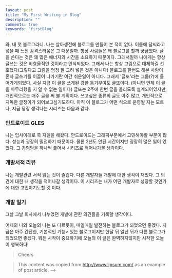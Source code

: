```yaml
---
layout: post
title: "My First Writing in Blog"
description: ""
comments: true
keywords: "firstBlog"
---
```



와, 내 첫 블로그라니. 나는 살아생전에 블로그를 만들어 본 적이 없다. 이름에 달씨라고 넣을 때 느낀 감격스러움은 그 때문일까.
항상 사람들은 왜 블로그를 할까 궁금했다. 글을 쓴다는 것은 꽤 많은 에너지와 시간을 소요하기 때문이다. 그래서일까 나에게는 항상
글쓰는 것은 비효율적인 것이라고 인식되었다. 그래서 나는 항상 그림으로 대체하길 선호했다(그렇다고 그림을 엄청 잘 그려 넣은 것은 아니다)
블로그를 한번도 해본 사람이 혼자 글쓰기를 이끌어 나가기란 여간 쉬운일이 아니다. 그래서 '글또'라는 그룹(?)에 들어가게되었다.
사실 지금 이 글을 쓰게된 강한 동기부여도 글또이다. (아니면 언제 이 글을 마무리했을 지 알 수 없는 일이다) 글또는 2주에 한번 글을 올리도록
설계되어있지만, 개인적으로는 매주 글을 써 볼 계획이다. 쓰고싶은 종류의 글도 아주 많고, 개인적으로 지독한 글쟁이가 되어보고싶기도하다.
아직 이 블로그가 어떤 식으로 운영될 지는 모르나, 지금 당장 생각나는 시리즈는 다음과 같다.

### 안드로이드 GLES
나는 입사이래로 쭉 지엘을 해왔다. 안드로이드는 그래픽부분에서 고민해야할 부분이 많다. 성능과 굉장히 밀접하기 때문이다. 물론 2년도 안된 시간이지만 굉장히 많은 일이 있었다. 그 경험담을 하나씩 풀어서 시리즈로 적어나가볼 생각이다.
<div class="divider"></div>

### 개발서적 리뷰
나는 개발관련 서적 읽는 것이 즐겁다. 다른 개발자들 개발에 대한 생각이 재밌다. 그 의견에 대한 내 생각을 적어나갈 생각이다. 이 시리즈는 내가 어떤 개발자로 성장할 것인가에 대한 고민이기도할 것 이다.

<div class="divider"></div>

### 개발 일기
그날 그날 회사에서 나누었던 개발에 관한 의견들을 기록할 생각이다.

<div class="divider"></div>

어제의 나와 오늘의 나는 또 다르듯이, 매일매일 발전하는 블로그가 되었으면 좋겠다. 지금은 아주 간단한, 기본적인 기능> 있는 블로그이지만 한달 뒤 일년 뒤가 다른 블로그가 되었으면 좋겠다. 뭐든 시작이 중요하기에 오늘의 이 글은 완벽하지않지만 시작한 오늘이 행복하다!
> Cheers





<!-- 올해는 새롭게 시도해 본 것이 참 많다.
수상스키, 명상, 주기적으로 읽는 책, 과일식.
글또도 그중에 하나이다. 새로운 홈페이지, 새로운 글,
사실 나는 글을 잘 쓰는 사람은 아니다.
2년동안 주니어 개발자로 일하면서 많은 문제와 문제 해결을 경험했지만 글로 남겨야할 필요성을 느끼지 못했다.
그러나 최근 글을 잘 쓰는 사람이 되고 싶어졌다. 글을 잘 쓰고 싶으면 글을 자주 써야한다. 그래서 새로운 습관을 만들고자
글또에 신청하게 되었다. 아직 글 쓰는 것 자체가 익숙하지않은 나에게 거창한 계획을 주고싶진않다.
그저 소소하게 그날 내가 경험한 것, 내가 쓰고 싶은 것으로 채워나갈 계획이다.
지금 당장 남기고싶은 종류의 글은 "안드로이드에서 n x n 글자 그리기"이다.  -->


<!-- Lorem Ipsum is simply dummy text of the printing and typesetting industry. Lorem Ipsum has been the industry's standard dummy text ever since the 1500s, when an unknown printer took a galley of type and scrambled it to make a type specimen book. It has survived not only five centuries, but also the leap into electronic typesetting, remaining essentially unchanged. It was popularised in the 1960s with the release of Letraset sheets containing Lorem Ipsum passages, and more recently with desktop publishing software like Aldus PageMaker including versions of Lorem Ipsum.

<!-- ### Where does it come from? -->

> This content was copied from http://www.lipsum.com/ as an example of post article. -->
